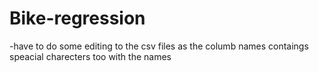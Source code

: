 # Bike-regression
-have to do some editing to the csv files as the columb names contaings speacial charecters too with the names 

